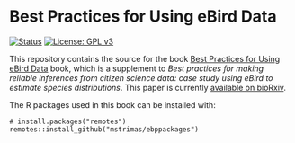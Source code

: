 # Best Practices for Using eBird Data

[![Status](https://img.shields.io/badge/Status-in%20stable-green.svg?style=flat-square)]()
[![License: GPL
v3](https://img.shields.io/badge/License-GPL%20v3-blue.svg?style=flat-square)](http://www.gnu.org/licenses/gpl-3.0)

This repository contains the source for the book [Best Practices for Using eBird Data](http://strimas.com/ebird-best-practices/)
book, which is a supplement to *Best practices for making reliable inferences from citizen science data: case study using eBird to estimate species distributions*. This paper is currently [available on bioRxiv](https://www.biorxiv.org/content/10.1101/574392v1). 

The R packages used in this book can be installed with:

```{r}
# install.packages("remotes")
remotes::install_github("mstrimas/ebppackages")
```